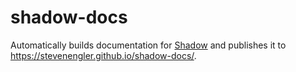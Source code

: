 # shadow-docs

Automatically builds documentation for [Shadow](https://github.com/shadow/shadow) and
publishes it to https://stevenengler.github.io/shadow-docs/.
